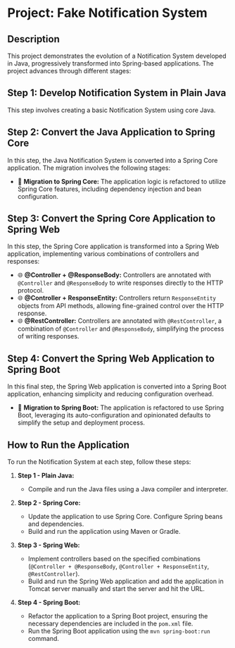 # Project: Fake Notification System

## Description

This project demonstrates the evolution of a Notification System developed in Java, progressively transformed into Spring-based applications. The project advances through different stages:

## Step 1: Develop Notification System in Plain Java

This step involves creating a basic Notification System using core Java.

## Step 2: Convert the Java Application to Spring Core

In this step, the Java Notification System is converted into a Spring Core application. The migration involves the following stages:

- 🌱 **Migration to Spring Core:** The application logic is refactored to utilize Spring Core features, including dependency injection and bean configuration.

## Step 3: Convert the Spring Core Application to Spring Web

In this step, the Spring Core application is transformed into a Spring Web application, implementing various combinations of controllers and responses:

- 🌐 **@Controller + @ResponseBody:** Controllers are annotated with `@Controller` and `@ResponseBody` to write responses directly to the HTTP protocol.
- 🌐 **@Controller + ResponseEntity:** Controllers return `ResponseEntity` objects from API methods, allowing fine-grained control over the HTTP response.
- 🌐 **@RestController:** Controllers are annotated with `@RestController`, a combination of `@Controller` and `@ResponseBody`, simplifying the process of writing responses.

## Step 4: Convert the Spring Web Application to Spring Boot

In this final step, the Spring Web application is converted into a Spring Boot application, enhancing simplicity and reducing configuration overhead.

- 🚀 **Migration to Spring Boot:** The application is refactored to use Spring Boot, leveraging its auto-configuration and opinionated defaults to simplify the setup and deployment process.

## How to Run the Application

To run the Notification System at each step, follow these steps:

1. **Step 1 - Plain Java:**
   - Compile and run the Java files using a Java compiler and interpreter.

2. **Step 2 - Spring Core:**
   - Update the application to use Spring Core. Configure Spring beans and dependencies.
   - Build and run the application using Maven or Gradle.

3. **Step 3 - Spring Web:**
   - Implement controllers based on the specified combinations (`@Controller + @ResponseBody`, `@Controller + ResponseEntity`, `@RestController`).
   - Build and run the Spring Web application and add the application in Tomcat server manually and start the server and hit the URL.

4. **Step 4 - Spring Boot:**
   - Refactor the application to a Spring Boot project, ensuring the necessary dependencies are included in the `pom.xml` file.
   - Run the Spring Boot application using the `mvn spring-boot:run` command.
